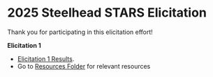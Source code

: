 # 2025 Steelhead STARS Elicitation

Thank you for participating in this elicitation effort! 

**Elicitation 1**

- [Elicitation 1 Results](Steelhead-Elicitation.html).
- Go to [Resources Folder](https://github.com/BDO-Science/steelhead-elicitation/tree/main/resources) for relevant resources
